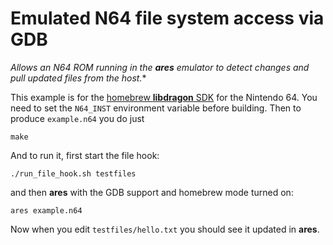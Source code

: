# Emulated N64 file system access via GDB

*Allows an N64 ROM running in the **ares** emulator to detect changes and pull updated files from the host.**

This example is for the [homebrew **libdragon** SDK](https://libdragon.dev/) for the Nintendo 64.
You need to set the `N64_INST` environment variable before building.
Then to produce `example.n64` you do just

```
make
```

And to run it, first start the file hook:

```
./run_file_hook.sh testfiles
```

and then **ares** with the GDB support and homebrew mode turned on:

```
ares example.n64
```

Now when you edit `testfiles/hello.txt` you should see it updated in **ares**.